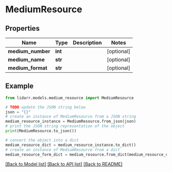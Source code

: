 # MediumResource


## Properties

Name | Type | Description | Notes
------------ | ------------- | ------------- | -------------
**medium_number** | **int** |  | [optional] 
**medium_name** | **str** |  | [optional] 
**medium_format** | **str** |  | [optional] 

## Example

```python
from lidarr.models.medium_resource import MediumResource

# TODO update the JSON string below
json = "{}"
# create an instance of MediumResource from a JSON string
medium_resource_instance = MediumResource.from_json(json)
# print the JSON string representation of the object
print(MediumResource.to_json())

# convert the object into a dict
medium_resource_dict = medium_resource_instance.to_dict()
# create an instance of MediumResource from a dict
medium_resource_form_dict = medium_resource.from_dict(medium_resource_dict)
```
[[Back to Model list]](../README.md#documentation-for-models) [[Back to API list]](../README.md#documentation-for-api-endpoints) [[Back to README]](../README.md)


